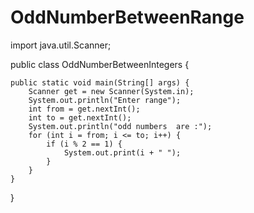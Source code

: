 # OddNumberBetweenRange
import java.util.Scanner;

public class OddNumberBetweenIntegers {

	public static void main(String[] args) {
		Scanner get = new Scanner(System.in);
		System.out.println("Enter range");
		int from = get.nextInt();
		int to = get.nextInt();
		System.out.println("odd numbers  are :");
		for (int i = from; i <= to; i++) {
			if (i % 2 == 1) {
				System.out.print(i + " ");
			}
		}
	}
}
